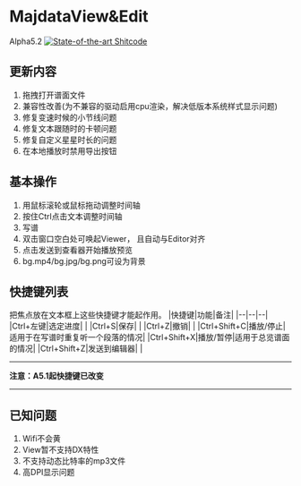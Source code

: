 # MajdataView&Edit
Alpha5.2 [![State-of-the-art Shitcode](https://img.shields.io/static/v1?label=State-of-the-art&message=Shitcode&color=7B5804)](https://github.com/trekhleb/state-of-the-art-shitcode)

## 更新内容
1. 拖拽打开谱面文件
2. 兼容性改善(为不兼容的驱动启用cpu渲染，解决低版本系统样式显示问题)
3. 修复变速时候的小节线问题
4. 修复文本跟随时的卡顿问题
5. 修复自定义星星时长的问题
6. 在本地播放时禁用导出按钮

## 基本操作
1. 用鼠标滚轮或鼠标拖动调整时间轴
2. 按住Ctrl点击文本调整时间轴
3. 写谱
4. 双击窗口空白处可唤起Viewer，
   且自动与Editor对齐
5. 点击发送到查看器开始播放预览
6. bg.mp4/bg.jpg/bg.png可设为背景

## 快捷键列表
把焦点放在文本框上这些快捷键才能起作用。
|快捷键|功能|备注|
|--|--|--|
|Ctrl+左键|选定进度| |
|Ctrl+S|保存| |
|Ctrl+Z|撤销| |
|Ctrl+Shift+C|播放/停止|适用于在写谱时重复听一个段落的情况|
|Ctrl+Shift+X|播放/暂停|适用于总览谱面的情况|
|Ctrl+Shift+Z|发送到编辑器| |
***
**注意：A5.1起快捷键已改变**
***

## 已知问题
1. Wifi不会黄
2. View暂不支持DX特性
3. 不支持动态比特率的mp3文件
4. 高DPI显示问题
